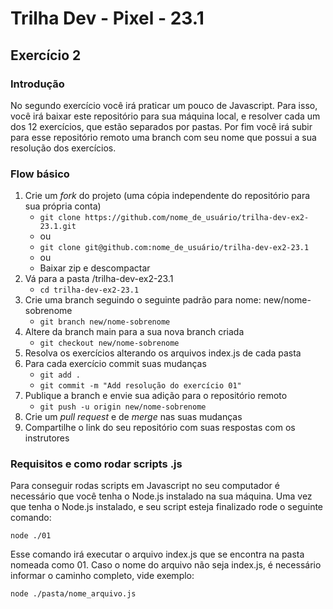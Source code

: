 # Trilha Dev - Pixel - 23.1 
## Exercício 2
### Introdução
No segundo exercício você irá praticar um pouco de Javascript.
Para isso, você irá baixar este repositório para sua máquina local, e resolver cada um dos 12 exercícios, que estão separados por pastas. Por fim você irá subir para esse repositório remoto uma branch com seu nome que possui a sua resolução dos exercícios.

### Flow básico
1. Crie um *fork* do projeto (uma cópia independente do repositório para sua própria conta)
   - `git clone https://github.com/nome_de_usuário/trilha-dev-ex2-23.1.git`
   - ou
   - `git clone git@github.com:nome_de_usuário/trilha-dev-ex2-23.1`
   - ou
   - Baixar zip e descompactar
1. Vá para a pasta /trilha-dev-ex2-23.1
   - `cd trilha-dev-ex2-23.1`
1. Crie uma branch seguindo o seguinte padrão para nome: new/nome-sobrenome
   - `git branch new/nome-sobrenome`
1. Altere da branch main para a sua nova branch criada
   - `git checkout new/nome-sobrenome`
1. Resolva os exercícios alterando os arquivos index.js de cada pasta
1. Para cada exercício commit suas mudanças
   - `git add .`
   - `git commit -m "Add resolução do exercício 01"`
1. Publique a branch e envie sua adição para o repositório remoto
   - `git push -u origin new/nome-sobrenome`
1. Crie um *pull request* e de *merge* nas suas mudanças
1. Compartilhe o link do seu repositório com suas respostas com os instrutores

### Requisitos e como rodar scripts .js
Para conseguir rodas scripts em Javascript no seu computador é necessário que você tenha o Node.js instalado na sua máquina. Uma vez que tenha o Node.js instalado, e seu script esteja finalizado rode o seguinte comando:

`node ./01`

Esse comando irá executar o arquivo index.js que se encontra na pasta nomeada como 01.
Caso o nome do arquivo não seja index.js, é necessário informar o caminho completo, vide exemplo:

`node ./pasta/nome_arquivo.js`
